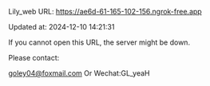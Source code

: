 Lily_web URL: https://ae6d-61-165-102-156.ngrok-free.app

Updated at: 2024-12-10 14:21:31

If you cannot open this URL, the server might be down.

Please contact: 

goley04@foxmail.com Or Wechat:GL_yeaH